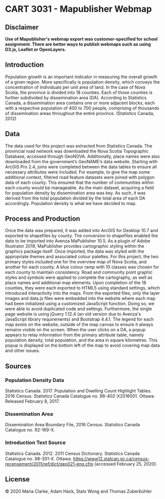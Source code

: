 # CART 3031 - Mapublisher Webmap

## Disclaimer
**Use of Mapublisher's webmap export was customer-specified for school assignment. There are better ways to publish webmaps such as using D3.js, Leaflet or OpenLayers.**

## Introduction
Population growth is an important indicator in measuring the overall growth of a given region. More specifically is population density, which conveys the concentration of individuals per unit area of land. In the case of Nova Scotia, the province is divided into 18 counties. Each of those counties is further subdivided by dissemination area (DA). According to Statistics Canada, a dissemination area contains one or more adjacent blocks, each with a respective population of 400 to 700 people, comprising of thousands of dissemination areas throughout the entire province. (Statistics Canada, 2012)

## Data
The data used for this project was extracted from Statistics Canada. The provincial road network was downloaded the Nova Scotia Topographic Database, accessed through GeoNOVA. Additionally, place names were also downloaded from the government’s GeoNAME’s data website. Starting with ArcGIS Pro 2.4, joins were completed between the data tables to ensure all necessary attributes were included. For example, to give the map some additional context, filtered road feature datasets were joined with polygon data of each county. This ensured that the number of communities within each county would be manageable. As the main dataset, acquiring a field for population density by dissemination area was key. As such, it was derived from the total population divided by the total area of each DA accordingly. Population density is what we have decided to map.

## Process and Production
Once the data was prepared, it was added into ArcGIS for Desktop 10.7 and exported to shapefiles by county. The conversion to shapefiles enabled the data to be imported into Avenza MaPublisher 10.5. As a plugin of Adobe Illustrator 2019, MaPublisher provides cartographic styling within the graphics package itself. Once imported, the data was styled with the appropriate themes and associated colour palettes. For this project, the two primary styles included one for the overview map of Nova Scotia, and another for each county. A blue colour ramp with 10 classes was chosen for each county to maintain consistency. Road and community point graphic styles and symbols were applied to complete the cartography, as well as place names and additional map elements. Upon completion of the 18 counties, they were each exported to HTML5 using standard settings, which introduced interactivity into the maps. From the exported files, only the layer images and data.js files were embedded into the website where each map had been initialized using a customized JavaScript function. Doing so, we were able to avoid duplicated code and settings. Furthermore, the single page website is using jQuery 1.12.4 (an old version due to Avenza's JavaScript library requirements) and Bootstrap 4.4.1. The legend for each map exists on the website, outside of the map canvas to ensure it always remains visible on the screen. When the user clicks on a DA, a popup appears to relay information from the primary attribute table, namely population density, total population, and the area in square kilometres. This popup is displayed on the bottom left of the map to avoid covering map data and other issues.

## Sources
### Population Density Data
Statistics Canada. 2017. Population and Dwelling Count Highlight Tables. 2016 Census.
Statistics Canada Catalogue no. 98-402-X2016001. Ottawa. Released February 8, 2017.

### Dissemination Area
Dissemination Area Boundary File, 2016 Census. Statistics Canada Catalogue no. 92-169-X.

### Introduction Text Source
Statistics Canada. 2012. 2011 Census Dictionary. Statistics Canada Catalogue no. 98-301-X. Ottawa. https://www12.statcan.gc.ca/census-recensement/2011/ref/dict/geo021-eng.cfm (accessed February 25, 2020).

## License
© 2020 Maria Clarke, Adam Hack, Stats Wong and Thomas Zuberbühler
